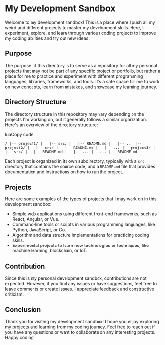 My Development Sandbox
======================

Welcome to my development sandbox! This is a place where I push all my weird and different projects to master my development skills. Here, I experiment, explore, and learn through various coding projects to improve my coding abilities and try out new ideas.

Purpose
-------

The purpose of this directory is to serve as a repository for all my personal projects that may not be part of any specific project or portfolio, but rather a place for me to practice and experiment with different programming languages, libraries, frameworks, and tools. It's a safe space for me to work on new concepts, learn from mistakes, and showcase my learning journey.

Directory Structure
-------------------

The directory structure in this repository may vary depending on the projects I'm working on, but it generally follows a similar organization. Here's an overview of the directory structure:

luaCopy code

`/
|-- project1/
|   |-- src/
|   |-- README.md
|   |-- ...
|-- project2/
|   |-- src/
|   |-- README.md
|   |-- ...
|-- project3/
|   |-- src/
|   |-- README.md
|   |-- ...
|-- ...
|-- README.md`

Each project is organized in its own subdirectory, typically with a `src` directory that contains the source code, and a `README.md` file that provides documentation and instructions on how to run the project.

Projects
--------

Here are some examples of the types of projects that I may work on in this development sandbox:

-   Simple web applications using different front-end frameworks, such as React, Angular, or Vue.
-   Command-line tools or scripts in various programming languages, like Python, JavaScript, or Go.
-   Algorithm and data structure implementations for practicing coding skills.
-   Experimental projects to learn new technologies or techniques, like machine learning, blockchain, or IoT.

Contribution
------------

Since this is my personal development sandbox, contributions are not expected. However, if you find any issues or have suggestions, feel free to leave comments or create issues. I appreciate feedback and constructive criticism.


Conclusion
----------

Thank you for visiting my development sandbox! I hope you enjoy exploring my projects and learning from my coding journey. Feel free to reach out if you have any questions or want to collaborate on any interesting projects. Happy coding!
